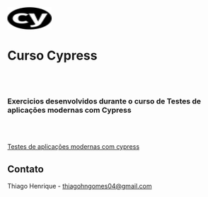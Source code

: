 ﻿<img src="img/cypress.svg" width="100" height="50">
<h1 aling="center"> Curso Cypress </h1>


<br><br>
### Exercicios desenvolvidos durante o curso de Testes de aplicações modernas com Cypress    </h3>
<br><br>

<a href="https://www.udemy.com/course/testes-cypress/"> Testes de aplicações modernas com cypress </a>

## Contato

Thiago Henrique - [thiagohngomes04@gmail.com](mailto:thiagohngomes04@gmail.com)
